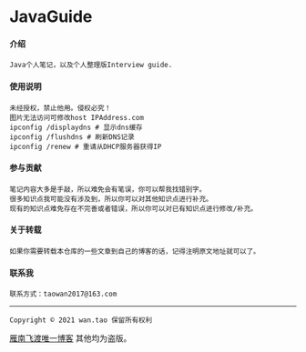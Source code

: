 
# JavaGuide

#### 介绍
    Java个人笔记，以及个人整理版Interview guide.

#### 使用说明
    未经授权，禁止他用。侵权必究！
    图片无法访问可修改host IPAddress.com
    ipconfig /displaydns # 显示dns缓存 
    ipconfig /flushdns # 刷新DNS记录 
    ipconfig /renew # 重请从DHCP服务器获得IP 

#### 参与贡献

    笔记内容大多是手敲，所以难免会有笔误，你可以帮我找错别字。
    很多知识点我可能没有涉及到，所以你可以对其他知识点进行补充。
    现有的知识点难免存在不完善或者错误，所以你可以对已有知识点进行修改/补充。

#### 关于转载
    如果你需要转载本仓库的一些文章到自己的博客的话，记得注明原文地址就可以了。

#### 联系我
    联系方式：taowan2017@163.com
---

    Copyright © 2021 wan.tao 保留所有权利

[雁南飞渡唯一博客](https://blog.csdn.net/qq_34755766/) 其他均为盗版。